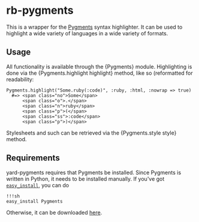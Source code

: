 # rb-pygments

This is a wrapper for the [Pygments](http://pygments.org) syntax highlighter.
It can be used to highlight a wide variety of languages in a wide variety of formats.

## Usage

All functionality is available through the {Pygments} module.
Highlighting is done via the {Pygments.highlight highlight} method,
like so (reformatted for readability:

    Pygments.highlight("Some.ruby(:code)", :ruby, :html, :nowrap => true)
      #=> <span class="no">Some</span>
          <span class="o">.</span>
          <span class="n">ruby</span>
          <span class="p">(</span>
          <span class="ss">:code</span>
          <span class="p">)</span>

Stylesheets and such can be retrieved via the {Pygments.style style} method.

## Requirements

yard-pygments requires that Pygments be installed.
Since Pygments is written in Python, it needs to be installed manually.
If you've got [`easy_install`](http://peak.telecommunity.com/DevCenter/EasyInstall), you can do

    !!!sh
    easy_install Pygments

Otherwise, it can be downloaded [here](http://pypi.python.org/pypi/Pygments).
